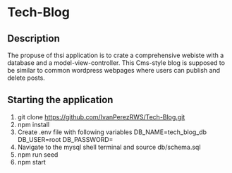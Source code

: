 # Tech-Blog

## Description
The propuse of thsi application is to crate a comprehensive webiste with a database and a model-view-controller.
This Cms-style blog is supposed to be similar to common wordpress webpages where users can publish and delete posts.

## Starting the application

1) git clone https://github.com/IvanPerezRWS/Tech-Blog.git
2) npm install
3) Create .env file with following variables
    DB_NAME=tech_blog_db
    DB_USER=root
    DB_PASSWORD=<your password>
4) Navigate to the mysql shell terminal and source db/schema.sql
5) npm run seed
6) npm start
  
  
